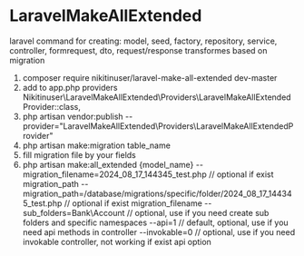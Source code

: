 # LaravelMakeAllExtended
laravel command for creating:
    model, seed, factory, repository, service, controller, formrequest,
    dto, request/response transformes based on migration

1. composer require nikitinuser/laravel-make-all-extended dev-master
2. add to app.php providers Nikitinuser\LaravelMakeAllExtended\Providers\LaravelMakeAllExtendedProvider::class,
3. php artisan vendor:publish --provider="LaravelMakeAllExtended\Providers\LaravelMakeAllExtendedProvider" 
3. php artisan make:migration table_name
4. fill migration file by your fields
5. php artisan make:all_extended
    {model_name}
    --migration_filename=2024_08_17_144345_test.php // optional if exist migration_path
    --migration_path=/database/migrations/specific/folder/2024_08_17_144345_test.php // optional if exist migration_filename
    --sub_folders=Bank\Account // optional, use if you need create sub folders and specific namespaces 
    --api=1 // default, optional, use if you need api methods in controller
    --invokable=0 // optional, use if you need invokable controller, not working if exist api option
